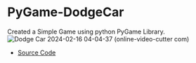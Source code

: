 # PyGame-DodgeCar
Created a Simple Game using python PyGame Library.
![Dodge Car 2024-02-16 04-04-37 (online-video-cutter com)](https://github.com/Adeen317/DodgeCarGame-Python/assets/112985225/18aa05e8-4de3-4c45-8b3e-571b7762eb62)

- [Source Code](https://github.com/Adeen317/DodgeCarGame-Python/blob/main/Pygame.py)
